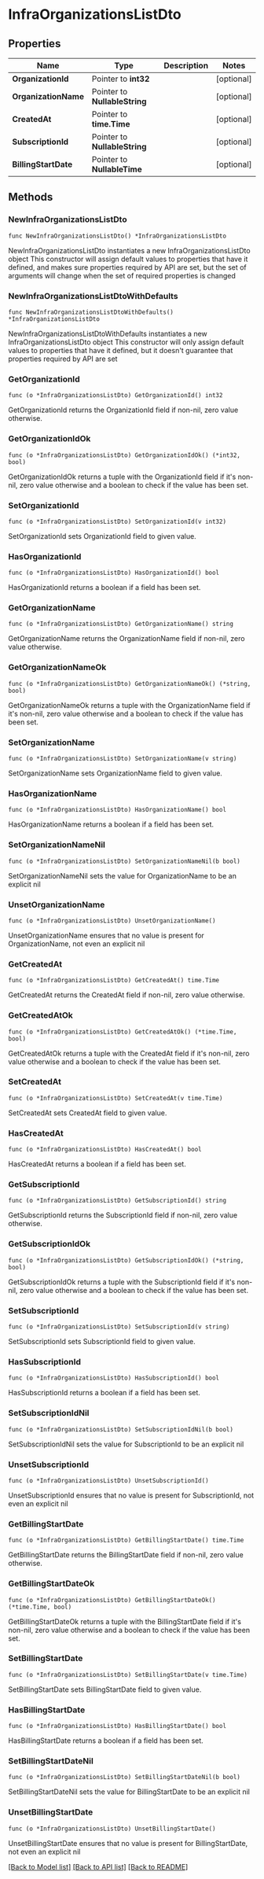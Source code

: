 # InfraOrganizationsListDto

## Properties

Name | Type | Description | Notes
------------ | ------------- | ------------- | -------------
**OrganizationId** | Pointer to **int32** |  | [optional] 
**OrganizationName** | Pointer to **NullableString** |  | [optional] 
**CreatedAt** | Pointer to **time.Time** |  | [optional] 
**SubscriptionId** | Pointer to **NullableString** |  | [optional] 
**BillingStartDate** | Pointer to **NullableTime** |  | [optional] 

## Methods

### NewInfraOrganizationsListDto

`func NewInfraOrganizationsListDto() *InfraOrganizationsListDto`

NewInfraOrganizationsListDto instantiates a new InfraOrganizationsListDto object
This constructor will assign default values to properties that have it defined,
and makes sure properties required by API are set, but the set of arguments
will change when the set of required properties is changed

### NewInfraOrganizationsListDtoWithDefaults

`func NewInfraOrganizationsListDtoWithDefaults() *InfraOrganizationsListDto`

NewInfraOrganizationsListDtoWithDefaults instantiates a new InfraOrganizationsListDto object
This constructor will only assign default values to properties that have it defined,
but it doesn't guarantee that properties required by API are set

### GetOrganizationId

`func (o *InfraOrganizationsListDto) GetOrganizationId() int32`

GetOrganizationId returns the OrganizationId field if non-nil, zero value otherwise.

### GetOrganizationIdOk

`func (o *InfraOrganizationsListDto) GetOrganizationIdOk() (*int32, bool)`

GetOrganizationIdOk returns a tuple with the OrganizationId field if it's non-nil, zero value otherwise
and a boolean to check if the value has been set.

### SetOrganizationId

`func (o *InfraOrganizationsListDto) SetOrganizationId(v int32)`

SetOrganizationId sets OrganizationId field to given value.

### HasOrganizationId

`func (o *InfraOrganizationsListDto) HasOrganizationId() bool`

HasOrganizationId returns a boolean if a field has been set.

### GetOrganizationName

`func (o *InfraOrganizationsListDto) GetOrganizationName() string`

GetOrganizationName returns the OrganizationName field if non-nil, zero value otherwise.

### GetOrganizationNameOk

`func (o *InfraOrganizationsListDto) GetOrganizationNameOk() (*string, bool)`

GetOrganizationNameOk returns a tuple with the OrganizationName field if it's non-nil, zero value otherwise
and a boolean to check if the value has been set.

### SetOrganizationName

`func (o *InfraOrganizationsListDto) SetOrganizationName(v string)`

SetOrganizationName sets OrganizationName field to given value.

### HasOrganizationName

`func (o *InfraOrganizationsListDto) HasOrganizationName() bool`

HasOrganizationName returns a boolean if a field has been set.

### SetOrganizationNameNil

`func (o *InfraOrganizationsListDto) SetOrganizationNameNil(b bool)`

 SetOrganizationNameNil sets the value for OrganizationName to be an explicit nil

### UnsetOrganizationName
`func (o *InfraOrganizationsListDto) UnsetOrganizationName()`

UnsetOrganizationName ensures that no value is present for OrganizationName, not even an explicit nil
### GetCreatedAt

`func (o *InfraOrganizationsListDto) GetCreatedAt() time.Time`

GetCreatedAt returns the CreatedAt field if non-nil, zero value otherwise.

### GetCreatedAtOk

`func (o *InfraOrganizationsListDto) GetCreatedAtOk() (*time.Time, bool)`

GetCreatedAtOk returns a tuple with the CreatedAt field if it's non-nil, zero value otherwise
and a boolean to check if the value has been set.

### SetCreatedAt

`func (o *InfraOrganizationsListDto) SetCreatedAt(v time.Time)`

SetCreatedAt sets CreatedAt field to given value.

### HasCreatedAt

`func (o *InfraOrganizationsListDto) HasCreatedAt() bool`

HasCreatedAt returns a boolean if a field has been set.

### GetSubscriptionId

`func (o *InfraOrganizationsListDto) GetSubscriptionId() string`

GetSubscriptionId returns the SubscriptionId field if non-nil, zero value otherwise.

### GetSubscriptionIdOk

`func (o *InfraOrganizationsListDto) GetSubscriptionIdOk() (*string, bool)`

GetSubscriptionIdOk returns a tuple with the SubscriptionId field if it's non-nil, zero value otherwise
and a boolean to check if the value has been set.

### SetSubscriptionId

`func (o *InfraOrganizationsListDto) SetSubscriptionId(v string)`

SetSubscriptionId sets SubscriptionId field to given value.

### HasSubscriptionId

`func (o *InfraOrganizationsListDto) HasSubscriptionId() bool`

HasSubscriptionId returns a boolean if a field has been set.

### SetSubscriptionIdNil

`func (o *InfraOrganizationsListDto) SetSubscriptionIdNil(b bool)`

 SetSubscriptionIdNil sets the value for SubscriptionId to be an explicit nil

### UnsetSubscriptionId
`func (o *InfraOrganizationsListDto) UnsetSubscriptionId()`

UnsetSubscriptionId ensures that no value is present for SubscriptionId, not even an explicit nil
### GetBillingStartDate

`func (o *InfraOrganizationsListDto) GetBillingStartDate() time.Time`

GetBillingStartDate returns the BillingStartDate field if non-nil, zero value otherwise.

### GetBillingStartDateOk

`func (o *InfraOrganizationsListDto) GetBillingStartDateOk() (*time.Time, bool)`

GetBillingStartDateOk returns a tuple with the BillingStartDate field if it's non-nil, zero value otherwise
and a boolean to check if the value has been set.

### SetBillingStartDate

`func (o *InfraOrganizationsListDto) SetBillingStartDate(v time.Time)`

SetBillingStartDate sets BillingStartDate field to given value.

### HasBillingStartDate

`func (o *InfraOrganizationsListDto) HasBillingStartDate() bool`

HasBillingStartDate returns a boolean if a field has been set.

### SetBillingStartDateNil

`func (o *InfraOrganizationsListDto) SetBillingStartDateNil(b bool)`

 SetBillingStartDateNil sets the value for BillingStartDate to be an explicit nil

### UnsetBillingStartDate
`func (o *InfraOrganizationsListDto) UnsetBillingStartDate()`

UnsetBillingStartDate ensures that no value is present for BillingStartDate, not even an explicit nil

[[Back to Model list]](../README.md#documentation-for-models) [[Back to API list]](../README.md#documentation-for-api-endpoints) [[Back to README]](../README.md)


